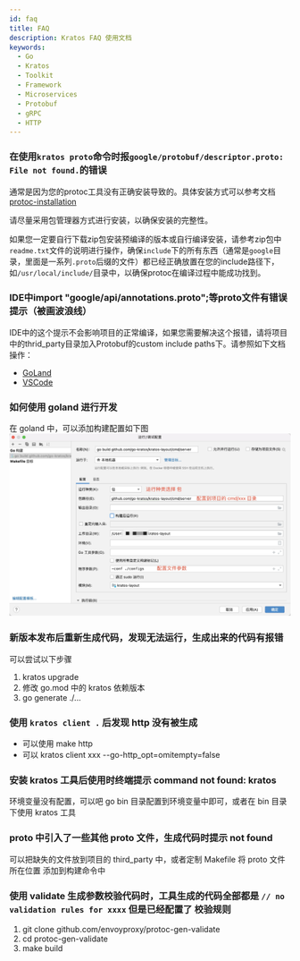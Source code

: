 ```yaml
---
id: faq
title: FAQ
description: Kratos FAQ 使用文档
keywords:
  - Go 
  - Kratos
  - Toolkit
  - Framework
  - Microservices
  - Protobuf
  - gRPC
  - HTTP
---
```


### 在使用`kratos proto`命令时报`google/protobuf/descriptor.proto: File not found.`的错误
通常是因为您的protoc工具没有正确安装导致的。具体安装方式可以参考文档[protoc-installation](https://grpc.io/docs/protoc-installation/)

请尽量采用包管理器方式进行安装，以确保安装的完整性。

如果您一定要自行下载zip包安装预编译的版本或自行编译安装，请参考zip包中`readme.txt`文件的说明进行操作，确保`include`下的所有东西（通常是`google`目录，里面是一系列`.proto`后缀的文件）都已经正确放置在您的include路径下，如`/usr/local/include/`目录中，以确保protoc在编译过程中能成功找到。

### IDE中import "google/api/annotations.proto";等proto文件有错误提示（被画波浪线）
IDE中的这个提示不会影响项目的正常编译，如果您需要解决这个报错，请将项目中的thrid_party目录加入Protobuf的custom include paths下。请参照如下文档操作：
* [GoLand](https://github.com/ksprojects/protobuf-jetbrains-plugin#configuration) 
* [VSCode](https://github.com/zxh0/vscode-proto3#extension-settings)

### 如何使用 goland 进行开发

在 goland 中，可以添加构建配置如下图
<img src="/images/goland.png" width="650px" />

### 新版本发布后重新生成代码，发现无法运行，生成出来的代码有报错

可以尝试以下步骤
1. kratos upgrade
2. 修改 go.mod 中的 kratos 依赖版本
3. go generate ./...

### 使用 `kratos client .` 后发现 http 没有被生成

- 可以使用 make http
- 可以 kratos client xxx --go-http_opt=omitempty=false

### 安装 kratos 工具后使用时终端提示 command not found: kratos

环境变量没有配置，可以吧 go bin 目录配置到环境变量中即可，或者在 bin 目录下使用 kratos 工具

### proto 中引入了一些其他 proto 文件，生成代码时提示 not found

可以把缺失的文件放到项目的 third_party 中，或者定制 Makefile 将 proto 文件所在位置 添加到构建命令中

### 使用 validate 生成参数校验代码时，工具生成的代码全部都是 `// no validation rules for xxxx` 但是已经配置了 校验规则

1. git clone github.com/envoyproxy/protoc-gen-validate
2. cd protoc-gen-validate
3. make build